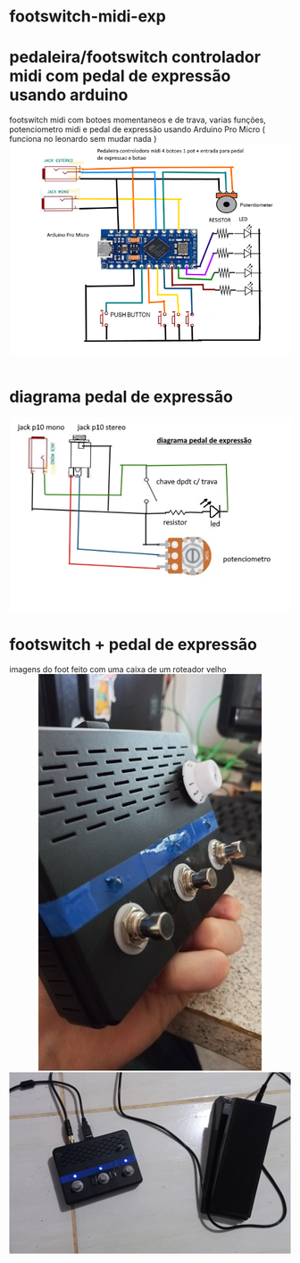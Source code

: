 # footswitch-midi-exp
<h1> pedaleira/footswitch controlador midi com pedal de expressão usando arduino</h1>
footswitch midi com botoes momentaneos e de trava,  varias funções, potenciometro midi e pedal de expressão usando Arduino Pro Micro ( funciona no leonardo sem mudar nada )
<div align="center">
<img src="https://github.com/Sleepy8/footswitch-midi-exp/blob/main/imagens/diagram.png" width="600px" >

</div><br>

<h1>diagrama pedal de expressão</h1>
<img src="https://github.com/Sleepy8/footswitch-midi-exp/blob/main/imagens/diagramaexp.jpg" width="600px" >

</div><br>
<h1>footswitch + pedal de expressão</h1>
imagens do foot feito com uma caixa de um roteador velho<br>
<div align="center">
<img src="https://github.com/Sleepy8/footswitch-midi-exp/blob/main/imagens/foot.jpg" width="400px" >

</div>
<div align="center">
<img src="https://github.com/Sleepy8/footswitch-midi-exp/blob/main/imagens/pedais.jpg" width="600px" >

</div><br>
<br>


